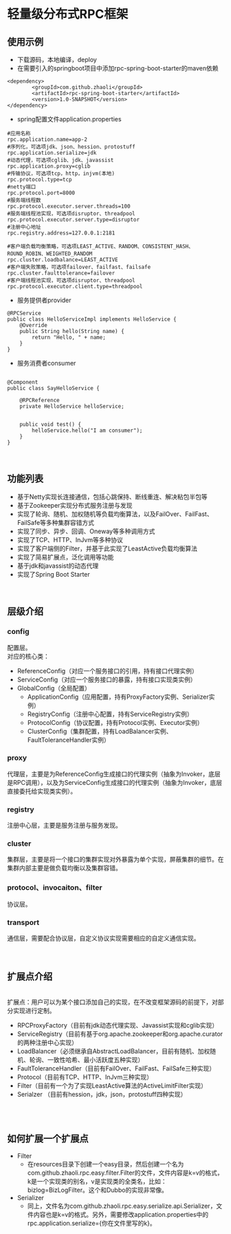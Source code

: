 # 轻量级分布式RPC框架

<a name="d089eb8a"></a>
## 使用示例
- 下载源码，本地编译，deploy
- 在需要引入的springboot项目中添加rpc-spring-boot-starter的maven依赖
```
<dependency>
		<groupId>com.github.zhaoli</groupId>
		<artifactId>rpc-spring-boot-starter</artifactId>
		<version>1.0-SNAPSHOT</version>
</dependency>
```


- spring配置文件application.properties



```
#应用名称 
rpc.application.name=app-2
#序列化，可选项jdk、json、hession、protostuff
rpc.application.serialize=jdk
#动态代理，可选项cglib、jdk、javassist
rpc.application.proxy=cglib
#传输协议，可选项tcp，http，injvm(本地)
rpc.protocol.type=tcp
#netty端口
rpc.protocol.port=8000
#服务端线程数
rpc.protocol.executor.server.threads=100
#服务端线程池实现，可选项disruptor、threadpool
rpc.protocol.executor.server.type=disruptor
#注册中心地址
rpc.registry.address=127.0.0.1:2181

#客户端负载均衡策略，可选项LEAST_ACTIVE、RANDOM、CONSISTENT_HASH、ROUND_ROBIN、WEIGHTED_RANDOM
rpc.cluster.loadbalance=LEAST_ACTIVE
#客户端失败策略，可选项failover、failfast、failsafe
rpc.cluster.faulttolerance=failover
#客户端线程池实现，可选项disruptor、threadpool
rpc.protocol.executor.client.type=threadpool
```


- 服务提供者provider
```
@RPCService
public class HelloServiceImpl implements HelloService {
    @Override
    public String hello(String name) {
        return "Hello, " + name;
    }
}
```


- 服务消费者consumer
```

@Component
public class SayHelloService {

    @RPCReference
    private HelloService helloService;


    public void test() {
        helloService.hello("I am consumer");
    }
}
```

<br />

<a name="WCP1z"></a>
## 功能列表


- 基于Netty实现长连接通信，包括心跳保持、断线重连、解决粘包半包等
- 基于Zookeeper实现分布式服务注册与发现
- 实现了轮询、随机、加权随机等负载均衡算法，以及FailOver、FailFast、FailSafe等多种集群容错方式
- 实现了同步、异步、回调、Oneway等多种调用方式
- 实现了TCP、HTTP、InJvm等多种协议
- 实现了客户端侧的Filter，并基于此实现了LeastActive负载均衡算法
- 实现了简易扩展点，泛化调用等功能
- 基于jdk和javassist的动态代理
- 实现了Spring Boot Starter


<br />

<a name="cWFHb"></a>
## 层级介绍
<a name="cHsQm"></a>
### config
配置层。<br />对应的核心类：

- ReferenceConfig（对应一个服务接口的引用，持有接口代理实例）
- ServiceConfig（对应一个服务接口的暴露，持有接口实现类实例）
- GlobalConfig（全局配置）
  - ApplicationConfig（应用配置，持有ProxyFactory实例、Serializer实例）
  - RegistryConfig（注册中心配置，持有ServiceRegistry实例）
  - ProtocolConfig（协议配置，持有Protocol实例、Executor实例）
  - ClusterConfig（集群配置，持有LoadBalancer实例、FaultToleranceHandler实例）



<a name="GWD8B"></a>
### proxy
代理层，主要是为ReferenceConfig生成接口的代理实例（抽象为Invoker，底层是RPC调用），以及为ServiceConfig生成接口的代理实例（抽象为Invoker，底层直接委托给实现类实例）。<br />

<a name="1kMg3"></a>
### registry
注册中心层，主要是服务注册与服务发现。<br />

<a name="90Eeg"></a>
### cluster
集群层，主要是将一个接口的集群实现对外暴露为单个实现，屏蔽集群的细节。在集群内部主要是做负载均衡以及集群容错。<br />

<a name="QSpG5"></a>
### protocol、invocaiton、filter
协议层。<br />

<a name="IONi7"></a>
### transport
通信层，需要配合协议层，自定义协议实现需要相应的自定义通信实现。<br />
<br />
<br />

<a name="7fe8fe71"></a>
## 扩展点介绍

<br />扩展点：用户可以为某个接口添加自己的实现，在不改变框架源码的前提下，对部分实现进行定制。

- RPCProxyFactory（目前有jdk动态代理实现、Javassist实现和cglib实现）
- ServiceRegistry（目前有基于org.apache.zookeeper和org.apache.curator的两种注册中心实现）
- LoadBalancer（必须继承自AbstractLoadBalancer，目前有随机、加权随机、轮询、一致性哈希、最小活跃度五种实现）
- FaultToleranceHandler（目前有FailOver、FailFast、FailSafe三种实现）
- Protocol（目前有TCP、HTTP、InJvm三种实现）<br />
- Filter（目前有一个为了实现LeastActive算法的ActiveLimitFilter实现）
- Serialzer （目前有hession，jdk，json，protostuff四种实现）


<br />
<br />

<a name="26ef3c12"></a>
## 如何扩展一个扩展点


- Filter
  - 在resources目录下创建一个easy目录，然后创建一个名为com.github.zhaoli.rpc.easy.filter.Filter的文件，文件内容是k=v的格式，k是一个实现类的别名，v是实现类的全类名，比如：bizlog=BizLogFilter。这个和Dubbo的实现非常像。
- Serializer
  - 同上，文件名为com.github.zhaoli.rpc.easy.serialize.api.Serializer，文件内容也是k=v的格式。另外，需要修改application.properties中的rpc.application.serialize={你在文件里写的k}。
